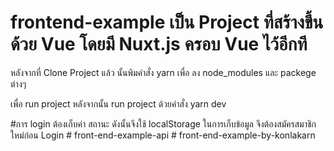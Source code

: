 # frontend-example เป็น Project ที่สร้างขึ้นด้วย Vue โดยมี Nuxt.js ครอบ Vue ไว้อีกที

หลังจากที่ Clone Project แล้ว นั้นพิมคำสั่ง yarn เพื่อ ลง node_modules และ packege ต่างๆ

เพื่อ run project หลังจากนั้น run project ด้วยคำสั่ง yarn dev

#การ login ต้องเก็บค่า สถานะ ดังนั้นจึงใช้ localStorage ในการเก็บข้อมูล จึงต้องสมัครสมาชิกใหม่ก่อน Login #   f r o n t - e n d - e x a m p l e - a p i  
 #   f r o n t - e n d - e x a m p l e - b y - k o n l a k a r n  
 
